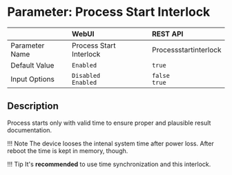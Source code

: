 # Parameter: Process Start Interlock

|                   | WebUI               | REST API
|:---               |:---                 |:----
| Parameter Name    | Process Start Interlock | Processstartinterlock
| Default Value     | `Enabled`           | `true`
| Input Options     | `Disabled`<br>`Enabled` | `false`<br>`true` 


## Description

Process starts only with valid time to ensure proper and plausible result documentation. 


!!! Note
    The device looses the intenal system time after power loss. 
    After reboot the time is kept in memory, though.

!!! Tip
    It's **recommended** to use time synchronization and this interlock.